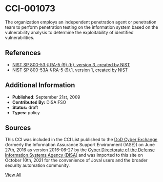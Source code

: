 # CCI-001073

The organization employs an independent penetration agent or penetration team to perform penetration testing on the information system based on the vulnerability analysis to determine the exploitability of identified vulnerabilities.

## References ##

* [NIST SP 800-53 § RA-5 (9) (b), version 3, created by NIST](http://csrc.nist.gov/publications/PubsSPs.html)
* [NIST SP 800-53A § RA-5 (9).1, version 1, created by NIST](http://csrc.nist.gov/publications/PubsSPs.html)


## Additional Information ##

* **Published:** September 21st, 2009
* **Contributed By:** DISA FSO
* **Status:** draft
* **Types:** policy

## Sources ##

This CCI was included in the CCI List published to the [DoD Cyber Exchange](https://public.cyber.mil/stigs/cci/)
(formerly the Information Assurance Support Environment (IASE)) on June 27th, 2016 as version
2016-06-27 by the [Cyber Directorate of the Defense Information Systems Agency (DISA)](https://public.cyber.mil/about-cyber/)
and was imported to this site on October 10th, 2021 for the convenience of Joval users and the broader
security automation community.

[View All](../README.md)
